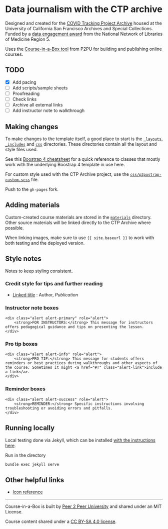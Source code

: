 # Data journalism with the CTP archive

Designed and created for the [COVID Tracking Project Archive](https://www.library.ucsf.edu/archives/covid-19-pandemic/the-covid-tracking-project-archive/) housed at the University of California San Francisco Archives and Special Collections. Funded by a [data engagement award](https://www.nnlm.gov/about/regions/region5) from the National Network of Libraries of Medicine Region 5.

Uses the [Course-in-a-Box tool](https://course-in-a-box.p2pu.org) from P2PU for building and publishing online courses.

## TODO

- [X] Add pacing
- [ ] Add scripts/sample sheets
- [ ] Proofreading
- [ ] Check links
- [ ] Archive all external links
- [ ] Add instructor note to walkthrough
 
## Making changes

To make changes to the template itself, a good place to start is the [`_layouts`](/_layouts), [`_includes`](/_includes) and [`css`](/css) directories. These directories contain all the layout and style files used.

See this [Boostrap 4 cheatsheet](https://hackerthemes.com/bootstrap-cheatsheet/) for a quick reference to classes that mostly work with the underlying Boostrap 4 template in use here.

For custom style used with the CTP Archive project, use the [`css/p2pustrap-custom.scss`](/css/p2pustrap-custom.scss) file.

Push to the `gh-pages` fork.

## Adding materials

Custom-created course materials are stored in the [`materials`](/materials) directory. Other source materials will be linked directly to the CTP Archive where possible.

When linking images, make sure to use `{{ site.baseurl }}` to work with both testing and the deployed version.

## Style notes

Notes to keep styling consistent.

### Credit style for tips and further reading
* [Linked title]()
: Author, *Publication*

### Instructor note boxes
```
<div class="alert alert-primary" role="alert">
    <strong>FOR INSTRUCTORS:</strong> This message for instructors offers pedagogical guidance and tips on presenting the lesson.
</div>
```

### Pro tip boxes
```
<div class="alert alert-info" role="alert">
    <strong>PRO TIP:</strong> This message for students offers reminders or best practices during walkthroughs and other aspects of the course. Sometimes it might <a href="#!" class="alert-link">include a link</a>.
</div>
```

### Reminder boxes
```
<div class="alert alert-success" role="alert">
    <strong>REMINDER:</strong> Specific instructions involving troubleshooting or avoiding errors and pitfalls.
</div>
```

## Running locally
Local testing done via Jekyll, which can be installed [with the instructions here](https://nicolas-van.github.io/bootstrap-4-github-pages/#run-jekyll-on-your-computer-to-speed-up-testing).

Run in the directory
```bash
bundle exec jekyll serve
```

## Other helpful links
* [Icon reference](https://www.w3schools.com/icons/icons_reference.asp)

---
Course-in-a-Box is built by [Peer 2 Peer University](https://www.p2pu.org) and shared under an MIT License.

Course content shared under a [CC BY-SA 4.0 license](https://creativecommons.org/licenses/by-sa/4.0/).
